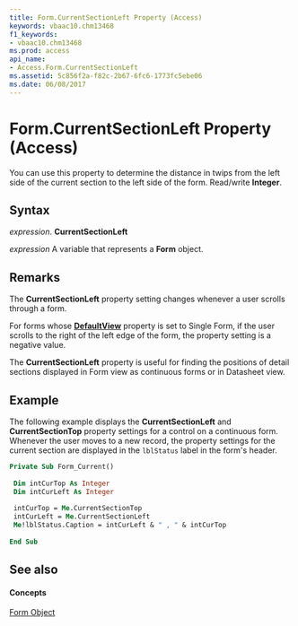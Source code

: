 ```yaml
---
title: Form.CurrentSectionLeft Property (Access)
keywords: vbaac10.chm13468
f1_keywords:
- vbaac10.chm13468
ms.prod: access
api_name:
- Access.Form.CurrentSectionLeft
ms.assetid: 5c856f2a-f82c-2b67-6fc6-1773fc5ebe06
ms.date: 06/08/2017
---
```



# Form.CurrentSectionLeft Property (Access)

You can use this property to determine the distance in twips from the left side of the current section to the left side of the form. Read/write  **Integer**.


## Syntax

 _expression_. **CurrentSectionLeft**

 _expression_ A variable that represents a **Form** object.


## Remarks

The  **CurrentSectionLeft** property setting changes whenever a user scrolls through a form.

For forms whose  **[DefaultView](form-defaultview-property-access.md)** property is set to Single Form, if the user scrolls to the right of the left edge of the form, the property setting is a negative value.

The  **CurrentSectionLeft** property is useful for finding the positions of detail sections displayed in Form view as continuous forms or in Datasheet view.


## Example

The following example displays the  **CurrentSectionLeft** and **CurrentSectionTop** property settings for a control on a continuous form. Whenever the user moves to a new record, the property settings for the current section are displayed in the `lblStatus` label in the form's header.


```vb
Private Sub Form_Current() 
 
 Dim intCurTop As Integer 
 Dim intCurLeft As Integer 
 
 intCurTop = Me.CurrentSectionTop 
 intCurLeft = Me.CurrentSectionLeft 
 Me!lblStatus.Caption = intCurLeft & " , " & intCurTop 
 
End Sub
```


## See also


#### Concepts


[Form Object](form-object-access.md)

